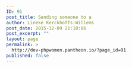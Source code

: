 ```yaml
---
ID: 91
post_title: Sending someone to a
author: Lineke Kerckhoffs-Willems
post_date: 2015-12-09 21:10:06
post_excerpt: ""
layout: page
permalink: >
  http://dev-phpwomen.pantheon.io/?page_id=91
published: false
---
```

